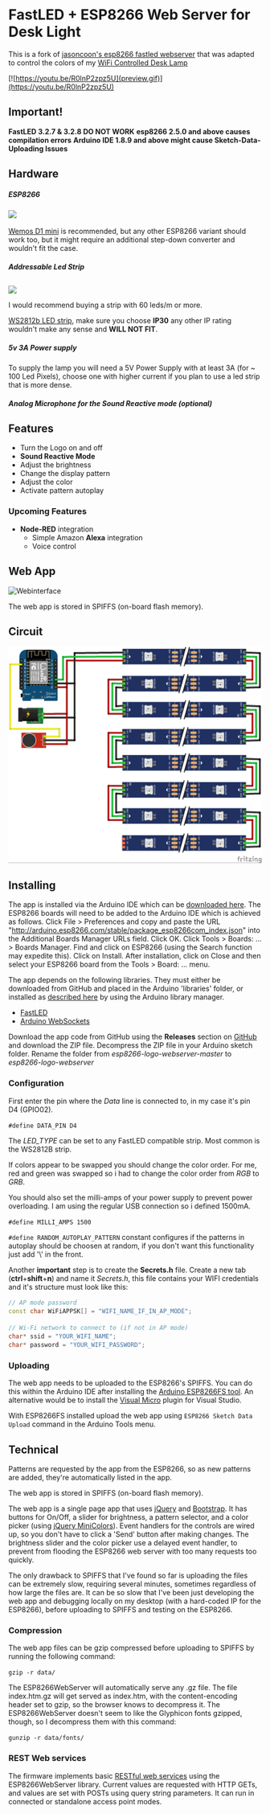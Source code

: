 # FastLED + ESP8266 Web Server for Desk Light



This is a fork of [jasoncoon's esp8266 fastled webserver](https://github.com/jasoncoon/esp8266-fastled-webserver) that was adapted to control the colors of my  [WiFi Controlled Desk Lamp](https://www.thingiverse.com/thing:3676536)

[![https://youtu.be/R0lnP2zpz5U](preview.gif)](https://youtu.be/R0lnP2zpz5U)


## Important!

**FastLED 3.2.7 & 3.2.8 DO NOT WORK**
**esp8266 2.5.0 and above causes compilation errors**
**Arduino IDE 1.8.9 and above might cause Sketch-Data-Uploading Issues**



Hardware
--------

##### ESP8266

<img src="https://ae01.alicdn.com/kf/HTB1QYHzJKuSBuNjy1Xcq6AYjFXau/ESP8266-ESP-12-ESP12-WeMos-D1-Mini-Modul-Wemos-D1-Mini-WiFi-Entwicklung-Bord-Micro-USB.jpg" height="300px">

[Wemos D1 mini](http://s.click.aliexpress.com/e/cBDdafPw) is recommended, but any other ESP8266 variant should work too, but it might require an additional step-down converter and wouldn't fit the case.



##### Addressable Led Strip

<img src="https://ae01.alicdn.com/kf/HTB1THW.i6oIL1JjSZFyq6zFBpXa0/DC5V-WS2812B-1-mt-4-mt-5-mt-30-60-74-96-144-pixel-leds-m.jpg" height="300px" align="middle">

I would recommend buying a strip with 60 leds/m or more.

[WS2812b LED strip](http://s.click.aliexpress.com/e/SkQFQqc), make sure you choose **IP30** any other IP rating wouldn't make any sense and **WILL NOT FIT**.



##### 5v 3A Power supply

To supply the lamp you will need a 5V Power Supply with at least 3A (for ~ 100 Led Pixels), choose one with higher current if you plan to use a led strip that is more dense.



##### Analog Microphone for the Sound Reactive mode (optional)



Features
--------
* Turn the Logo on and off
* **Sound Reactive Mode**
* Adjust the brightness
* Change the display pattern
* Adjust the color
* Activate pattern autoplay


### Upcoming Features

- **Node-RED** integration
  - Simple Amazon **Alexa** integration
  - Voice control


Web App
--------

![Webinterface](https://github.com/NimmLor/esp8266-nanoleaf-webserver/blob/master/gallery/interface.jpg?raw=true)

The web app is stored in SPIFFS (on-board flash memory).



## Circuit

![circuit without Logic level converter](wiring.jpg)



Installing
-----------
The app is installed via the Arduino IDE which can be [downloaded here](https://www.arduino.cc/en/main/software). The ESP8266 boards will need to be added to the Arduino IDE which is achieved as follows. Click File > Preferences and copy and paste the URL "http://arduino.esp8266.com/stable/package_esp8266com_index.json" into the Additional Boards Manager URLs field. Click OK. Click Tools > Boards: ... > Boards Manager. Find and click on ESP8266 (using the Search function may expedite this). Click on Install. After installation, click on Close and then select your ESP8266 board from the Tools > Board: ... menu.

The app depends on the following libraries. They must either be downloaded from GitHub and placed in the Arduino 'libraries' folder, or installed as [described here](https://www.arduino.cc/en/Guide/Libraries) by using the Arduino library manager.

- [FastLED](https://github.com/FastLED/FastLED)
- [Arduino WebSockets](https://github.com/Links2004/arduinoWebSockets)

Download the app code from GitHub using the **Releases** section on [GitHub](https://github.com/NimmLor/esp8266-logo-webserver/releases) and download the ZIP file. Decompress the ZIP file in your Arduino sketch folder. Rename the folder from *esp8266-logo-webserver-master* to *esp8266-logo-webserver*

### Configuration

First enter the pin where the *Data* line is connected to, in my case it's pin D4 (GPIO02).

`#define DATA_PIN D4`

The *LED_TYPE* can be set to any FastLED compatible strip. Most common is the WS2812B strip.

If colors appear to be swapped you should change the color order. For me, red and green was swapped so i had to change the color order from *RGB* to *GRB*.

You should also set the milli-amps of your power supply to prevent power overloading. I am using the regular USB connection so i defined 1500mA.

`#define MILLI_AMPS 1500`

`#define RANDOM_AUTOPLAY_PATTERN` constant configures if the patterns in autoplay should be choosen at random, if you don't want this functionality just add '\\\' in the front.

Another **important** step is to create the **Secrets.h** file. Create a new tab (**ctrl**+**shift**+**n**) and name it *Secrets.h*, this file contains your WIFI credentials and it's structure must look like this:

```c++
// AP mode password
const char WiFiAPPSK[] = "WIFI_NAME_IF_IN_AP_MODE";

// Wi-Fi network to connect to (if not in AP mode)
char* ssid = "YOUR_WIFI_NAME";
char* password = "YOUR_WIFI_PASSWORD";
```

### Uploading

The web app needs to be uploaded to the ESP8266's SPIFFS.  You can do this within the Arduino IDE after installing the [Arduino ESP8266FS tool](http://esp8266.github.io/Arduino/versions/2.3.0/doc/filesystem.html#uploading-files-to-file-system). An alternative would be to install the [Visual Micro](https://www.visualmicro.com/) plugin for Visual Studio.

With ESP8266FS installed upload the web app using `ESP8266 Sketch Data Upload` command in the Arduino Tools menu.



## Technical

Patterns are requested by the app from the ESP8266, so as new patterns are added, they're automatically listed in the app.

The web app is stored in SPIFFS (on-board flash memory).

The web app is a single page app that uses [jQuery](https://jquery.com) and [Bootstrap](http://getbootstrap.com).  It has buttons for On/Off, a slider for brightness, a pattern selector, and a color picker (using [jQuery MiniColors](http://labs.abeautifulsite.net/jquery-minicolors)).  Event handlers for the controls are wired up, so you don't have to click a 'Send' button after making changes.  The brightness slider and the color picker use a delayed event handler, to prevent from flooding the ESP8266 web server with too many requests too quickly.

The only drawback to SPIFFS that I've found so far is uploading the files can be extremely slow, requiring several minutes, sometimes regardless of how large the files are.  It can be so slow that I've been just developing the web app and debugging locally on my desktop (with a hard-coded IP for the ESP8266), before uploading to SPIFFS and testing on the ESP8266.

### Compression

The web app files can be gzip compressed before uploading to SPIFFS by running the following command:

`gzip -r data/`

The ESP8266WebServer will automatically serve any .gz file.  The file index.htm.gz will get served as index.htm, with the content-encoding header set to gzip, so the browser knows to decompress it.  The ESP8266WebServer doesn't seem to like the Glyphicon fonts gzipped, though, so I decompress them with this command:

`gunzip -r data/fonts/`

### REST Web services

The firmware implements basic [RESTful web services](https://en.wikipedia.org/wiki/Representational_state_transfer) using the ESP8266WebServer library.  Current values are requested with HTTP GETs, and values are set with POSTs using query string parameters.  It can run in connected or standalone access point modes.
